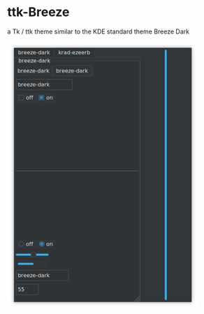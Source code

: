 # ttk-Breeze
a Tk / ttk theme similar to the KDE standard theme Breeze Dark

![Screenshot](Screenshot.png) 
